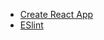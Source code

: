 - [Create React App](https://github.com/facebook/create-react-app)
- [ESlint](https://github.com/eslint/eslint)